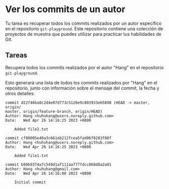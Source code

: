 # Ver los commits de un autor

Tu tarea es recuperar todos los commits realizados por un autor específico en el repositorio `git-playground`. Este repositorio contiene una colección de proyectos de muestra que puedes utilizar para practicar tus habilidades de Git.

## Tareas

Recupera todos los commits realizados por el autor "Hang" en el repositorio `git-playground`.

Esto generará una lista de todos los commits realizados por "Hang" en el repositorio, junto con información sobre el mensaje del commit, la fecha y otros detalles:

```shell
commit d22f46ba8c2d4e07d773c5126e9c803933eb5898 (HEAD -> master, origin/
master, origin/feature-branch, origin/HEAD)
Author: Hang <huhuhang@users.noreply.github.com>
Date:   Wed Apr 26 14:16:25 2023 +0800

    Added file2.txt

commit cf80005e40a3c661eb212fcea5fad06f8283f08f
Author: Hang <huhuhang@users.noreply.github.com>
Date:   Wed Apr 26 14:16:25 2023 +0800

    Added file1.txt

commit b00b9374a7c549d1af111aa777fdcc868d8a2a01
Author: Hang <huhuhang@gmail.com>
Date:   Wed Apr 26 14:16:00 2023 +0800

    Initial commit
```
